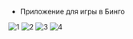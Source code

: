  - Приложение для игры в Бинго
   
![1](https://github.com/prokofich/Bingo/assets/71032169/17e76e37-3323-402e-ae99-ba76c03126a0)
![2](https://github.com/prokofich/Bingo/assets/71032169/72e2f21c-db22-47be-90a4-698eab1cf9cc)
![3](https://github.com/prokofich/Bingo/assets/71032169/11bf34a6-7ccf-41dc-9da4-0bbba525be21)
![4](https://github.com/prokofich/Bingo/assets/71032169/ab72f3fb-890f-414f-9617-38136da676be)
